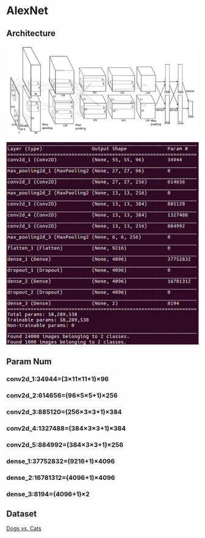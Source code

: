 # AlexNet

## Architecture
![alexnet.jpg](alexnet.jpg)

![AlexNet.png](AlexNet.png)

## Param Num
### conv2d_1:34944=(3×11×11+1)×96
### conv2d_2:614656=(96×5×5+1)×256
### conv2d_3:885120=(256×3×3+1)×384
### conv2d_4:1327488=(384×3×3+1)×384
### conv2d_5:884992=(384×3×3+1)×256
### dense_1:37752832=(9216+1)×4096
### dense_2:16781312=(4096+1)×4096
### dense_3:8194=(4096+1)×2

## Dataset
[Dogs vs. Cats](https://www.kaggle.com/c/dogs-vs-cats/data)

